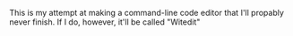 This is my attempt at making a command-line code editor that I'll propably never finish.
If I do, however, it'll be called "Witedit"